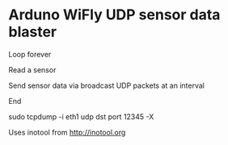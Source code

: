 Arduno WiFly UDP sensor data blaster
=====
Loop forever

  Read a sensor


  Send sensor data via broadcast UDP packets at an interval

End



 sudo tcpdump -i eth1 udp dst port 12345 -X


Uses inotool from http://inotool.org


